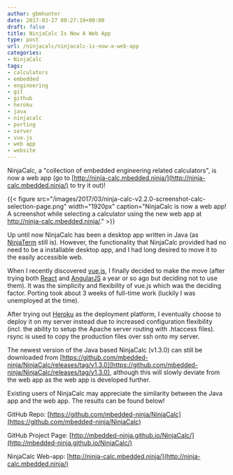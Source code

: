 ```yaml
---
author: gbmhunter
date: 2017-03-27 00:27:19+00:00
draft: false
title: NinjaCalc Is Now A Web App
type: post
url: /ninjacalc/ninjacalc-is-now-a-web-app
categories:
- NinjaCalc
tags:
- calculators
- embedded
- engineering
- git
- github
- heroku
- java
- ninjacalc
- porting
- server
- vue.js
- web app
- website
---
```


NinjaCalc, a "collection of embedded engineering related calculators", is now a web app (go to [http://ninja-calc.mbedded.ninja/](http://ninja-calc.mbedded.ninja/) to try it out)!


{{< figure src="/images/2017/03/ninja-calc-v2.2.0-screenshot-calc-selection-page.png" width="1920px" caption="NinjaCalc is now a web app! A screenshot while selecting a calculator using the new web app at http://ninja-calc.mbedded.ninja/."  >}}


Up until now NinjaCalc has been a desktop app written in Java (as [NinjaTerm](http://mbedded-ninja.github.io/NinjaTerm/) still is). However, the functionality that NinjaCalc provided had no need to be a installable desktop app, and I had long desired to move it to the easily accessible web.




When I recently discovered [vue.js](https://vuejs.org/), I finally decided to make the move (after trying both [React](https://facebook.github.io/react/) and [AngularJS](https://angularjs.org/) a year or so ago but deciding not to use them). It was the simplicity and flexibility of vue.js which was the deciding factor. Porting took about 3 weeks of full-time work (luckily I was unemployed at the time).




After trying out [Heroku](https://www.heroku.com/) as the deployment platform, I eventually choose to deploy it on my server instead due to increased configuration flexibility (incl. the ability to setup the Apache server routing with .htaccess files). rsync is used to copy the production files over ssh onto my server.




The newest version of the Java based NinjaCalc (v1.3.0) can still be downloaded from [https://github.com/mbedded-ninja/NinjaCalc/releases/tag/v1.3.0](https://github.com/mbedded-ninja/NinjaCalc/releases/tag/v1.3.0), although this will slowly deviate from the web app as the web app is developed further.




Existing users of NinjaCalc may appreciate the similarity between the Java app and the web app. The results can be found below!




GitHub Repo: [https://github.com/mbedded-ninja/NinjaCalc](https://github.com/mbedded-ninja/NinjaCalc)  

 GitHub Project Page: [http://mbedded-ninja.github.io/NinjaCalc/](http://mbedded-ninja.github.io/NinjaCalc/)  

 NinjaCalc Web-app: [http://ninja-calc.mbedded.ninja/](http://ninja-calc.mbedded.ninja/)
